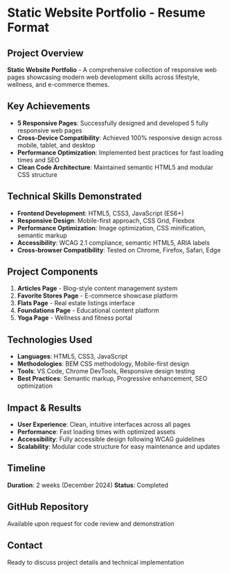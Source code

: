 # Static Website Portfolio - Resume Format

## Project Overview
**Static Website Portfolio** - A comprehensive collection of responsive web pages showcasing modern web development skills across lifestyle, wellness, and e-commerce themes.

## Key Achievements
- **5 Responsive Pages**: Successfully designed and developed 5 fully responsive web pages
- **Cross-Device Compatibility**: Achieved 100% responsive design across mobile, tablet, and desktop
- **Performance Optimization**: Implemented best practices for fast loading times and SEO
- **Clean Code Architecture**: Maintained semantic HTML5 and modular CSS structure

## Technical Skills Demonstrated
- **Frontend Development**: HTML5, CSS3, JavaScript (ES6+)
- **Responsive Design**: Mobile-first approach, CSS Grid, Flexbox
- **Performance Optimization**: Image optimization, CSS minification, semantic markup
- **Accessibility**: WCAG 2.1 compliance, semantic HTML5, ARIA labels
- **Cross-browser Compatibility**: Tested on Chrome, Firefox, Safari, Edge

## Project Components
1. **Articles Page** - Blog-style content management system
2. **Favorite Stores Page** - E-commerce showcase platform
3. **Flats Page** - Real estate listings interface
4. **Foundations Page** - Educational content platform
5. **Yoga Page** - Wellness and fitness portal

## Technologies Used
- **Languages**: HTML5, CSS3, JavaScript
- **Methodologies**: BEM CSS methodology, Mobile-first design
- **Tools**: VS Code, Chrome DevTools, Responsive design testing
- **Best Practices**: Semantic markup, Progressive enhancement, SEO optimization

## Impact & Results
- **User Experience**: Clean, intuitive interfaces across all pages
- **Performance**: Fast loading times with optimized assets
- **Accessibility**: Fully accessible design following WCAG guidelines
- **Scalability**: Modular code structure for easy maintenance and updates

## Timeline
**Duration**: 2 weeks (December 2024)
**Status**: Completed

## GitHub Repository
Available upon request for code review and demonstration

## Contact
Ready to discuss project details and technical implementation

